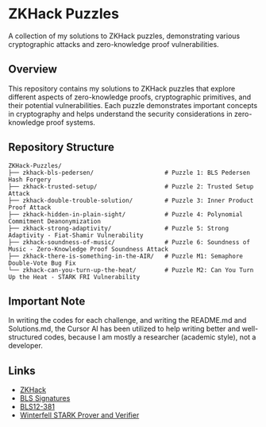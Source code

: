 # ZKHack Puzzles

A collection of my solutions to ZKHack puzzles, demonstrating various cryptographic attacks and zero-knowledge proof vulnerabilities.

## Overview

This repository contains my solutions to ZKHack puzzles that explore different aspects of zero-knowledge proofs, cryptographic primitives, and their potential vulnerabilities. Each puzzle demonstrates important concepts in cryptography and helps understand the security considerations in zero-knowledge proof systems.

## Repository Structure

```
ZKHack-Puzzles/
├── zkhack-bls-pedersen/                    # Puzzle 1: BLS Pedersen Hash Forgery
├── zkhack-trusted-setup/                   # Puzzle 2: Trusted Setup Attack
├── zkhack-double-trouble-solution/         # Puzzle 3: Inner Product Proof Attack
├── zkhack-hidden-in-plain-sight/           # Puzzle 4: Polynomial Commitment Deanonymization
├── zkhack-strong-adaptivity/               # Puzzle 5: Strong Adaptivity - Fiat-Shamir Vulnerability
├── zkhack-soundness-of-music/              # Puzzle 6: Soundness of Music - Zero-Knowledge Proof Soundness Attack
├── zkhack-there-is-something-in-the-AIR/   # Puzzle M1: Semaphore Double-Vote Bug Fix
└── zkhack-can-you-turn-up-the-heat/        # Puzzle M2: Can You Turn Up the Heat - STARK FRI Vulnerability
```

## Important Note

In writing the codes for each challenge, and writing the README.md and Solutions.md, the Cursor AI has been utilized to help writing better and well-structured codes, because I am mostly a researcher (academic style), not a developer. 

## Links

- [ZKHack](https://zkhack.dev/)
- [BLS Signatures](https://github.com/Chia-Network/bls-signatures)
- [BLS12-381](https://hackmd.io/@benjaminion/bls12-381)
- [Winterfell STARK Prover and Verifier](https://github.com/facebook/winterfell)
